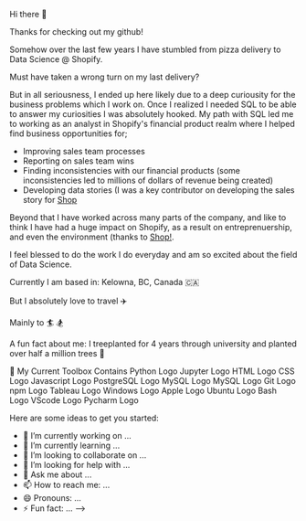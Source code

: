 Hi there 👋 

Thanks for checking out my github!

Somehow over the last few years I have stumbled from pizza delivery to Data Science @ Shopify.

Must have taken a wrong turn on my last delivery? 

But in all seriousness, I ended up here likely due to a deep curiousity for the business problems which I work on. Once I realized I needed SQL to be able to answer my curiosities I was absolutely hooked. My path with SQL led me to working as an analyst in Shopify's financial product realm where I helped find business opportunities for;

- Improving sales team processes
- Reporting on sales team wins
- Finding inconsistencies with our financial products (some inconsistencies led to millions of dollars of revenue being created)
- Developing data stories (I was a key contributor on developing the sales story for [Shop](https://shop.app/what-shop-does)

Beyond that I have worked across many parts of the company, and like to think I have had a huge impact on Shopify, as a result on entreprenuership, and even the environment (thanks to [Shop!](https://shop.app/carbon-offsetting).

I feel blessed to do the work I do everyday and am so excited about the field of Data Science. 

Currently I am based in: Kelowna, BC, Canada 🇨🇦

But I absolutely love to travel ✈️

Mainly to 🏄 🏂

A fun fact about me: I treeplanted for 4 years through university and planted over half a million trees 🌴


🧰 My Current Toolbox Contains
Python Logo Jupyter Logo HTML Logo CSS Logo Javascript Logo PostgreSQL Logo MySQL Logo MySQL Logo Git Logo npm Logo Tableau Logo Windows Logo Apple Logo Ubuntu Logo Bash Logo VScode Logo Pycharm Logo

Here are some ideas to get you started:

- 🔭 I’m currently working on ...
- 🌱 I’m currently learning ...
- 👯 I’m looking to collaborate on ...
- 🤔 I’m looking for help with ...
- 💬 Ask me about ...
- 📫 How to reach me: ...
- 😄 Pronouns: ...
- ⚡ Fun fact: ...
-->

